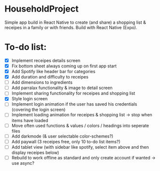 # HouseholdProject
Simple app build in React Native to create (and share) a shopping list & receipes in a family or with friends.
Build with React Native (Expo).

# To-do list:
- [x] Implement receipes details screen
- [x] Fix bottom sheet always coming up on first app start
- [x] Add Spotify like header bar for categories
- [x] Add duration and difficulty to receipes
- [ ] Add dimensions to ingredients
- [ ] Add parralax functionality & image to detail screen
- [ ] Implement sharing functionality for receipes and shopping list
- [x] Style login screen
- [ ] Implement login animation if the user has saved his credentials (covering the login screen)
- [ ] Implement loading animation for receipes & shopping list -> stop when items have loaded
- [ ] Move often used functions & values / colors / headings into seperate files
- [ ] Add darkmode (& user selectable color-schemes?)
- [ ] Add paywall (3 receipes free, only 10 to-do list items?)
- [ ] Add tablet view (with sidebar like spotify, select item above and then display receipes below)
- [ ] Rebuild to work offline as standard and only create account if wanted -> use async?
